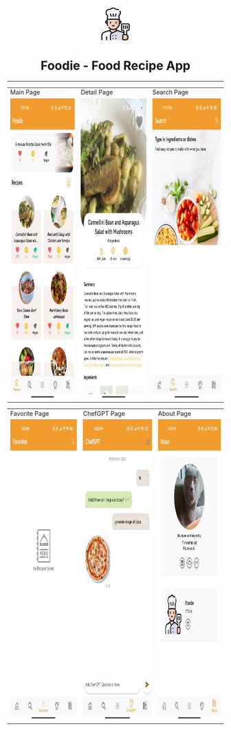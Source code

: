 <p align="center">
<img src="previews/chef.png" width="15%"/>
<h1 align="center">Foodie - Food Recipe App</h1>
</p>

---

<table>
  <tr>
     <td>Main Page</td>
     <td>Detail Page</td>
    <td>Search Page</td>

  </tr>

  <tr>
    <td>
           <img src="previews/main.jpg" width="400" height="700" alt=".android">
   </td>
   <td>
           <img src="previews/details.jpg" width="400" height="700" alt=".android">
   </td>
   <td>
           <img src="previews/search.jpg" width="400"  height="700" alt=".android">
   </td>

 </table>

 <table>
  <tr>
    <td>Favorite Page</td>
    <td>ChefGPT Page</td>
    <td>About Page</td>

  </tr>

  <tr>
   
   <td>
           <img src="previews/favorites.jpg" width="400" height="700" alt=".android">
   </td>
   <td>
           <img src="previews/chefgpt.jpg" width="400" height="700" alt=".android">
   </td>
   <td>
           <img src="previews/about.jpg" width="400" height="700" alt=".android">
   </td>

 </table>

